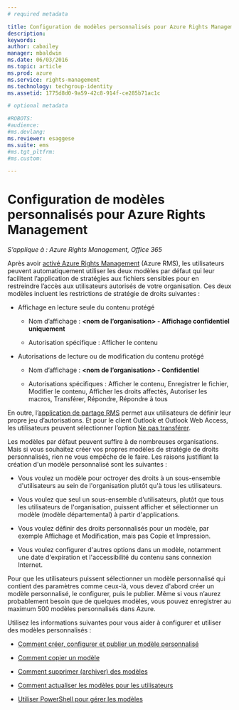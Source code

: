 ```yaml
---
# required metadata

title: Configuration de modèles personnalisés pour Azure Rights Management | Azure RMS
description:
keywords:
author: cabailey
manager: mbaldwin
ms.date: 06/03/2016
ms.topic: article
ms.prod: azure
ms.service: rights-management
ms.technology: techgroup-identity
ms.assetid: 1775d8d0-9a59-42c8-914f-ce285b71ac1c

# optional metadata

#ROBOTS:
#audience:
#ms.devlang:
ms.reviewer: esaggese
ms.suite: ems
#ms.tgt_pltfrm:
#ms.custom:

---
```


# Configuration de modèles personnalisés pour Azure Rights Management

*S’applique à : Azure Rights Management, Office 365*

Après avoir [activé Azure Rights Management](activate-service.md) (Azure RMS), les utilisateurs peuvent automatiquement utiliser les deux modèles par défaut qui leur facilitent l’application de stratégies aux fichiers sensibles pour en restreindre l’accès aux utilisateurs autorisés de votre organisation. Ces deux modèles incluent les restrictions de stratégie de droits suivantes :

-   Affichage en lecture seule du contenu protégé

    -   Nom d’affichage : **&lt;nom de l’organisation&gt; - Affichage confidentiel uniquement**

    -   Autorisation spécifique : Afficher le contenu

-   Autorisations de lecture ou de modification du contenu protégé

    -   Nom d’affichage : **&lt;nom de l’organisation&gt; - Confidentiel**

    -   Autorisations spécifiques : Afficher le contenu, Enregistrer le fichier, Modifier le contenu, Afficher les droits affectés, Autoriser les macros, Transférer, Répondre, Répondre à tous

En outre, l’[application de partage RMS](../rms-client/sharing-app-windows.md) permet aux utilisateurs de définir leur propre jeu d’autorisations. Et pour le client Outlook et Outlook Web Access, les utilisateurs peuvent sélectionner l’option [Ne pas transférer](../deploy-use/configure-usage-rights.md#do-not-forward-option-for-emails).

Les modèles par défaut peuvent suffire à de nombreuses organisations. Mais si vous souhaitez créer vos propres modèles de stratégie de droits personnalisés, rien ne vous empêche de le faire. Les raisons justifiant la création d'un modèle personnalisé sont les suivantes :

-   Vous voulez un modèle pour octroyer des droits à un sous-ensemble d'utilisateurs au sein de l'organisation plutôt qu'à tous les utilisateurs.

-   Vous voulez que seul un sous-ensemble d'utilisateurs, plutôt que tous les utilisateurs de l'organisation, puissent afficher et sélectionner un modèle (modèle départemental) à partir d'applications.

-   Vous voulez définir des droits personnalisés pour un modèle, par exemple Affichage et Modification, mais pas Copie et Impression.

-   Vous voulez configurer d'autres options dans un modèle, notamment une date d'expiration et l'accessibilité du contenu sans connexion Internet.

Pour que les utilisateurs puissent sélectionner un modèle personnalisé qui contient des paramètres comme ceux-là, vous devez d'abord créer un modèle personnalisé, le configurer, puis le publier. Même si vous n’aurez probablement besoin que de quelques modèles, vous pouvez enregistrer au maximum 500 modèles personnalisés dans Azure. 

Utilisez les informations suivantes pour vous aider à configurer et utiliser des modèles personnalisés :

-   [Comment créer, configurer et publier un modèle personnalisé](create-template.md)

-   [Comment copier un modèle](copy-template.md)

-   [Comment supprimer (archiver) des modèles](remove-template.md)

-   [Comment actualiser les modèles pour les utilisateurs](refresh-templates.md)

-   [Utiliser PowerShell pour gérer les modèles](configure-templates-with-powershell.md)




<!--HONumber=Jun16_HO1-->


